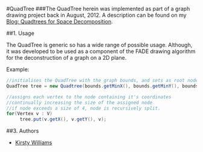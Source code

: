 #QuadTree
###The QuadTree herein was implemented as part of a graph drawing project back in August, 2012. A description can be found on my [Blog: Quadtrees for Space Decomposition](http://www.kirstywilliams.co.uk/blog/2012/08/quadtrees-java-implementation "Blog post").


##1. Usage

The QuadTree is generic so has a wide range of possible usage. Although, it was developed to be used as a component of the FADE drawing algorithm for the deconstruction of a graph on a 2D plane.

Example:

```java
//initialises the QuadTree with the graph bounds, and sets as root node
QuadTree tree = new Quadtree(bounds.getMinX(), bounds.getMinY(), bounds.getMaxX(), bounds.getMaxY());

//assigns each vertex to the node containing it's coordinates
//continually increasing the size of the assigned node
//if node exceeds a size of 4, node is recursively split.
for(Vertex v : V)
	 tree.put(v.getX(), v.getY(), v);
```

##3. Authors

* [Kirsty Williams](http://www.github.com/kirstywilliams "Kirsty Williams Github")